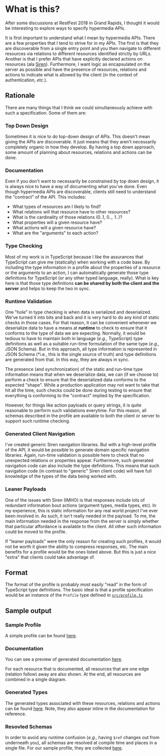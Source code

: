 # What is this?

After some discussions at RestFest 2018 in Grand Rapids, I thought it would be
interesting to explore ways to specify hypermedia APIs.

It is first important to understand what I mean by hypermedia APIs. There are a
few properties that I tend to strive for in my APIs. The first is that they are
discoverable from a single entry point and you then navigate to different
resources via relations to different resources identified strictly by URLs.
Another is that I prefer APIs that have explicitly
declared actions on resources (ala
[Siren](https://github.com/kevinswiber/siren)). Furthermore, I want logic as
encapsulated on the server as possible and have the presence of resources,
relations and actions to indicate what is allowed by the client (in the context
of authentication, _etc._).

## Rationale

There are many things that I think we could simultaneously achieve with such a
specification. Some of them are:

### Top Down Design

Sometimes it is nice to do top-down design of APIs. This doesn't mean giving
the APIs are discoverable. It just means that they aren't necessarily
completely organic in how they develop. By having a top down approach, some
amount of planning about resources, relations and actions can be done.

### Documentation

Even if you don't want to necessarily be constrained by top down design, it is
always nice to have a way of documenting what you've done. Even though
hypermedia APIs are discoverable, clients still need to understand the
"contract" of the API. This includes:

*   What types of resources am I likely to find?
*   What relations will that resource have to other resources?
*   What is the cardinality of those relations (0..1, 0.._, 1.._)?
*   What properties will a given resource have?
*   What actions will a given resource have?
*   What are the "arguments" to each action?

### Type Checking

Most of my work is in TypeScript because I like the assurances that TypeScript
can give me (statically) when working with a code base. By including the type
information in a profile about the properties of a resource or the arguments to
an action, I can automatically generate those type definitions for TypeScript
(or any other typed language, really). What is key here is that those type
definitions **can be shared by both the client and the server** and helps to
keep the two in sync.

### Runtime Validation

One "hole" in type checking is when data is serialized and deserialized. We've
turned it into bits and back and it is very hard to do any kind of static checks
in those cases. For that reason, it can be convenient whenever we deserialize
data to have a means at **runtime** to check to ensure that it conforms to the
type of data we are expecting. Normally, it would be tedious to have to
maintain both in language (_e.g.,_ TypeScript) type definitions as well as a
suitable run-time formulation of the same type (_e.g.,_ JSON Schema). But in
this approach, all type information is represented in JSON Schema (\*i.e., this
is the single source of truth) and type definitions are generated from that. In
this way, they are always in sync.

The presence (and synchronization) of the static and run-time type information
means that when we deserialize data, we can (if we choose to) perform a check to
ensure that the deserialized data conforms to the expected "shape". While a
production application may not want to take that hit all the time, such checks
could be done during testing to ensure that everything is conforming to the
"contract" implied by the specification.

However, for things like action
payloads or query strings, it is quite reasonable to perform such validations
everytime. For this reason, all schemas described in the profile are available
to both the client or server to support such runtime checking.

### Generated Client Navigation

I've created generic Siren navigation libraries. But with a high-level profile
of the API, it would be possible to generate domain specific navigation
libraries. Again, run-time validation is possible here to check that no
unexpected relations or properties appear. Furthermore, such generated
navigation code can also include the type definitions. This means that such
navigation code (in contrast to "generic" Siren client code) will have full
knowledge of the types of the data being worked with.

### Leaner Payloads

One of the issues with Siren (IMHO) is that responses include lots of redundant
information bout actions (argument types, media types, etc). In my experience,
this is static information for any real world project I've ever been involved
in. As such, it isn't really needed in the payload. To me, the main
information needed in the response from the server is simply whether that
particular affordance is available to the client. All other such information
could be moved to the profile.

If "leaner payloads" were the only reason for creating such profiles, it would
not be worth it given the ability to compress responses, etc. The main benefits
for a profile would be the ones listed above. But this is just a nice "extra"
that clients could take advantage of.

## Format

The format of the profile is probably most easily "read" in the form of
TypeScript type definitions. The basic ideal is that a profile specification
would be an instance of the `Profile` type defined in [`src/profile.ts`](https://github.com/xogeny/hyprofile/blob/master/src/profile.ts)

## Sample output

### Sample Profile

A simple profile can be found [here](https://github.com/xogeny/hyprofile/blob/master/sampleOutput/profile.json).

### Documentation

You can see a preview of generated documentation [here](https://htmlpreview.github.io/?https://github.com/xogeny/hyprofile/blob/master/sampleOutput/documentation.html).

For each resource that is documented, all resources that are one edge (relation
follow) away are also shown. At the end, all resources are combined in a single
diagram.

### Generated Types

The generated types associated with these resources, relations and actions can
be found
[here](https://github.com/xogeny/hyprofile/blob/master/sampleOutput/types.ts).
Note, they also appear inline in the documentation for reference.

### Resovled Schemas

In order to avoid any runtime confusion (_e.g.,_ having `$ref` changes out from
underneath you), all schemas are resolved at compile time and places in a single
file. For our sample profile, they are collected [here](https://github.com/xogeny/hyprofile/blob/master/sampleOutput/schemas.json).
